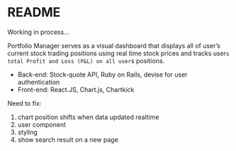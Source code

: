 # README
Working in process... 

Portfolio Manager serves as a visual dashboard that displays all of user’s current stock trading positions using real time stock prices and tracks user`s total Profit and Loss (P&L) on all user`s positions. 
+ Back-end: Stock-quote API, Ruby on Rails, devise for user authentication
+ Front-end: React.JS, Chart.js, Chartkick

Need to fix: 
1. chart position shifts when data updated realtime 
2. user component
3. styling 
4. show search result on a new page
